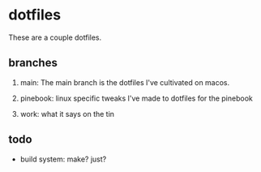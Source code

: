 # dotfiles

These are a couple dotfiles.

## branches

1. main: The main branch is the dotfiles I've cultivated on macos. 

2. pinebook: linux specific tweaks I've made to dotfiles for the pinebook

3. work: what it says on the tin

## todo

- build system: make? just?
